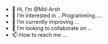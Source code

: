 - 👋 Hi, I’m @Md-Arsh
- 👀 I’m interested in ...Programming.....
- 🌱 I’m currently improving ...
- 💞️ I’m looking to collaborate on ...
- 📫 How to reach me ...

